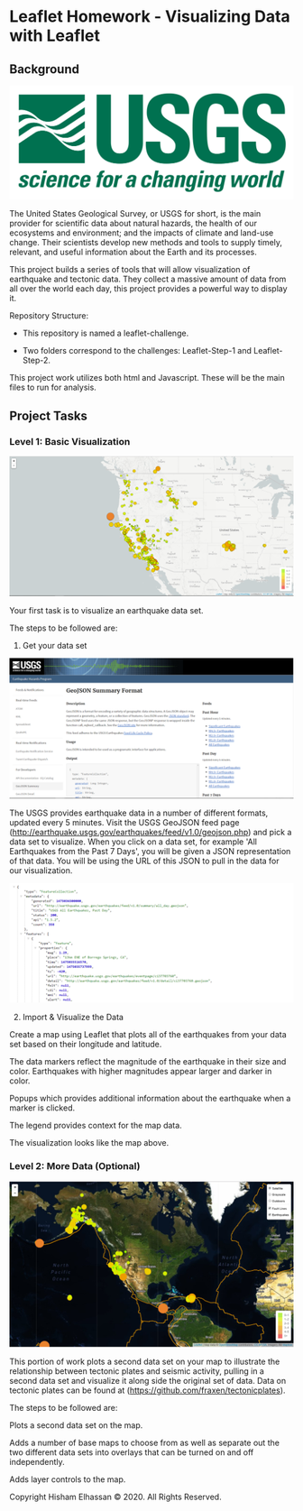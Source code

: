 # Leaflet Homework - Visualizing Data with Leaflet

## Background


![1-Logo](Images/1-Logo.png)


The United States Geological Survey, or USGS for short, is the main provider for scientific data about natural hazards, the health of our ecosystems and environment; and the impacts of climate and land-use change. Their scientists develop new methods and tools to supply timely, relevant, and useful information about the Earth and its processes.

This project builds a series of tools that will allow visualization of earthquake and tectonic data. They collect a massive amount of data from all over the world each day, this project provides a powerful way to display it.

Repository Structure:

 - This repository is named a leaflet-challenge.

 - Two folders correspond to the challenges: Leaflet-Step-1 and Leaflet-Step-2.

This project work utilizes both html and Javascript. These will be the main files to run for analysis.

## Project Tasks

### Level 1: Basic Visualization

![2-BasicMap](Images/2-BasicMap.png)

Your first task is to visualize an earthquake data set.

The steps to be followed are:

1. Get your data set

![3-Data](Images/3-Data.png)

The USGS provides earthquake data in a number of different formats, updated every 5 minutes. Visit the USGS GeoJSON feed page (http://earthquake.usgs.gov/earthquakes/feed/v1.0/geojson.php) and pick a data set to visualize. When you click on a data set, for example 'All Earthquakes from the Past 7 Days', you will be given a JSON representation of that data. You will be using the URL of this JSON to pull in the data for our visualization.

![4-JSON](Images/4-JSON.png)

2. Import & Visualize the Data

Create a map using Leaflet that plots all of the earthquakes from your data set based on their longitude and latitude.

The data markers reflect the magnitude of the earthquake in their size and color. Earthquakes with higher magnitudes appear larger and darker in color.

Popups which provides additional information about the earthquake when a marker is clicked.

The legend provides context for the map data.

The visualization looks like the map above.

### Level 2: More Data (Optional)

![5-Advanced](Images/5-Advanced.png)

This portion of work plots a second data set on your map to illustrate the relationship between tectonic plates and seismic activity, pulling in a second data set and visualize it along side the original set of data. Data on tectonic plates can be found at (https://github.com/fraxen/tectonicplates).

The steps to be followed are:

Plots a second data set on the map.

Adds a number of base maps to choose from as well as separate out the two different data sets into overlays that can be turned on and off independently.

Adds layer controls to the map.

Copyright
Hisham Elhassan © 2020. All Rights Reserved.